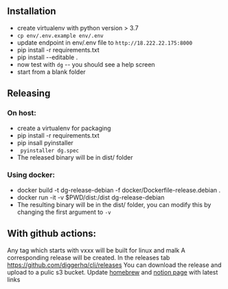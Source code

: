 

## Installation

- create virtualenv with python version > 3.7
- `cp env/.env.example env/.env`
- update endpoint in env/.env file to `http://18.222.22.175:8000`
- pip install -r requirements.txt
- pip install --editable . 
- now test with `dg` -- you should see a help screen
- start from a blank folder


## Releasing

### On host:
- create a virtualenv for packaging
- pip install -r requirements.txt
- pip insall pyinstaller
- ` pyinstaller dg.spec`
- The released binary will be in dist/ folder

### Using docker:
-  docker build -t dg-release-debian -f docker/Dockerfile-release.debian .
- docker run -it -v $PWD/dist:/dist dg-release-debian
- The resulting binary will be in the dist/ folder, you can modify this by changing the first argument to `-v`

## With github actions:
Any tag which starts with vxxx will be built for linux and malk
A corresponding release will be created. In the releases tab https://github.com/diggerhq/cli/releases
You can download the release and upload to a pulic s3 bucket.
Update [homebrew](https://github.com/diggerhq/homebrew-tap/blob/master/Formula/dg.rb) and [notion page](https://www.notion.so/Quick-Start-deploy-a-service-d55adaf6bcb84399a3ab0633b19a2a45) with latest links
